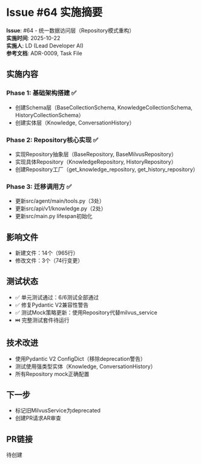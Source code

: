 # Issue #64 实施摘要

**Issue**: #64 - 统一数据访问层（Repository模式重构）  
**实施时间**: 2025-10-22  
**实施人**: LD (Lead Developer AI)  
**参考文档**: ADR-0009, Task File

## 实施内容

### Phase 1: 基础架构搭建 ✅
- 创建Schema层（BaseCollectionSchema, KnowledgeCollectionSchema, HistoryCollectionSchema）
- 创建实体层（Knowledge, ConversationHistory）

### Phase 2: Repository核心实现 ✅
- 实现Repository抽象层（BaseRepository, BaseMilvusRepository）
- 实现具体Repository（KnowledgeRepository, HistoryRepository）
- 创建Repository工厂（get_knowledge_repository, get_history_repository）

### Phase 3: 迁移调用方 ✅
- 更新src/agent/main/tools.py（3处）
- 更新src/api/v1/knowledge.py（2处）
- 更新src/main.py lifespan初始化

## 影响文件
- 新建文件：14个（965行）
- 修改文件：3个（74行变更）

## 测试状态
- ✅ 单元测试通过：6/6测试全部通过
- ✅ 修复Pydantic V2兼容性警告
- ✅ 测试Mock策略更新：使用Repository代替milvus_service
- ⏭️ 完整测试套件待运行

## 技术改进
- 使用Pydantic V2 ConfigDict（移除deprecation警告）
- 测试使用强类型实体（Knowledge, ConversationHistory）
- 所有Repository mock正确配置

## 下一步
- 标记旧MilvusService为deprecated
- 创建PR请求AR审查

## PR链接
待创建

